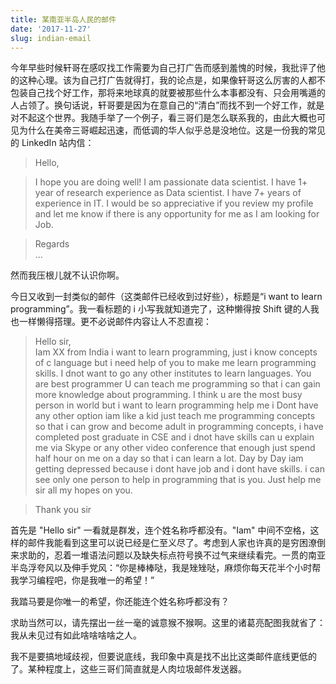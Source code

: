 ```yaml
---
title: 某南亚半岛人民的邮件
date: '2017-11-27'
slug: indian-email
---
```


今年早些时候轩哥在感叹找工作需要为自己打广告而感到羞愧的时候，我批评了他的这种心理。该为自己打广告就得打，我的论点是，如果像轩哥这么厉害的人都不包装自己找个好工作，那将来地球真的就要被那些什么本事都没有、只会用嘴遁的人占领了。换句话说，轩哥要是因为在意自己的“清白”而找不到一个好工作，就是对不起这个世界。我随手举了一个例子，看三哥们是怎么联系我的，由此大概也可见为什么在美帝三哥崛起迅速，而低调的华人似乎总是没地位。这是一份我的常见的 LinkedIn 站内信：

> Hello,

> I hope you are doing well! I am passionate data scientist. I have 1+ year of research experience as Data scientist. I have 7+ years of experience in IT. I would be so appreciative if you review my profile and let me know if there is any opportunity for me as I am looking for Job.

> Regards  
...

然而我压根儿就不认识你啊。

今日又收到一封类似的邮件（这类邮件已经收到过好些），标题是“i want to learn programming”。我一看标题的 i 小写我就知道完了，这种懒得按 Shift 键的人我也一样懒得搭理。更不必说邮件内容让人不忍直视：

> Hello sir,  
> Iam XX from India i want to  learn programming, just i know concepts of c language but  i need help of you to make me learn programming skills. I dnot want to go any other institutes to learn languages. You are best programmer U can teach me programming so that i can gain more knowledge about programming. I think u are the most busy person in world but i want to learn programming help me i Dont have any other option iam like a kid just teach me programming concepts so that i can grow and become adult in programming concepts, i have completed post graduate in CSE and i dnot have skills can u explain me via Skype or any other video conference that enough just spend half hour on me on a day so that i can learn a lot. Day by Day iam getting depressed because i dont have job and i dont have skills. i can see only one person to help in programming that is you. Just help me sir all my hopes on you.

> Thank you sir

首先是 "Hello sir" 一看就是群发，连个姓名称呼都没有。"Iam" 中间不空格，这样的邮件我能看到这里可以说已经是仁至义尽了。考虑到人家也许真的是穷困潦倒来求助的，忍着一堆语法问题以及缺失标点符号换不过气来继续看完。一贯的南亚半岛浮夸风以及伸手党风：“你是棒棒哒，我是矬矬哒，麻烦你每天花半个小时帮我学习编程吧，你是我唯一的希望！”

我踏马要是你唯一的希望，你还能连个姓名称呼都没有？

求助当然可以，请先摆出一丝一毫的诚意猴不猴啊。这里的诸葛亮配图我就省了：我从未见过有如此啥啥啥啥之人。

我不是要搞地域歧视，但要说底线，我印象中真是找不出比这类邮件底线更低的了。某种程度上，这些三哥们简直就是人肉垃圾邮件发送器。
